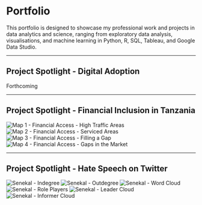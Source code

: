 
# Portfolio
This portfolio is designed to showcase my professional work and projects in data analytics and science, ranging from exploratory data analysis, visualisations, and machine learning in Python, R, SQL, Tableau, and Google Data Studio.

------
## Project Spotlight - Digital Adoption

Forthcoming

-------
## Project Spotlight - Financial Inclusion in Tanzania

![Map 1 - Financial Access - High Traffic Areas](https://github.com/chirpc/Portfolio/assets/10565766/9fd4d69a-4f9d-4337-82a5-fb5097a79545)
![Map 2 - Financial Access - Serviced Areas](https://github.com/chirpc/Portfolio/assets/10565766/39103a12-ec64-4677-99aa-ec5639da516c)
![Map 3 - Financial Access - Filling a Gap](https://github.com/chirpc/Portfolio/assets/10565766/52e64324-e6d2-4aa6-8564-1b0fc24a1ac1)
![Map 4 - Financial Access - Gaps in the Market](https://github.com/chirpc/Portfolio/assets/10565766/20f3004c-c66b-4073-8e74-895800c2b7a2)

------
## Project Spotlight - Hate Speech on Twitter


![Senekal - Indegree](https://github.com/chirpc/Portfolio/assets/10565766/9c81aebf-f8e2-4ed5-a469-8a88991534dc)
![Senekal - Outdegree](https://github.com/chirpc/Portfolio/assets/10565766/0869a01e-f811-4790-9015-f26f483081b0)
![Senekal - Word Cloud](https://github.com/chirpc/Portfolio/assets/10565766/2039752c-9b7a-4cc8-8ea8-2053a950e67b)
![Senekal - Role Players](https://github.com/chirpc/Portfolio/assets/10565766/3ab966ed-44c7-4683-966a-39608791ec84)
![Senekal - Leader Cloud](https://github.com/chirpc/Portfolio/assets/10565766/c602b61b-ccd2-451b-b91d-a237e36a0fd0)
![Senekal - Informer Cloud](https://github.com/chirpc/Portfolio/assets/10565766/d7ec82c1-ed8e-4e0c-b8ae-1b343c1d0232)
